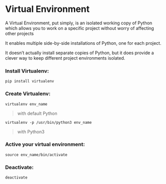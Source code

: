 # Virtual Environment

A Virtual Environment, put simply, is an isolated working copy of Python which
allows you to work on a specific project without worry of affecting other projects

It enables multiple side-by-side installations of Python, one for each project.

It doesn’t actually install separate copies of Python, but it does provide a
clever way to keep different project environments isolated.

### Install Virtualenv:
    pip install virtualenv

### Create Virtualenv:

    virtualenv env_name

> with default Python

    virtualenv -p /usr/bin/python3 env_name

> with Python3

### Active your virtual environment:

    source env_name/bin/activate

### Deactivate:

    deactivate
